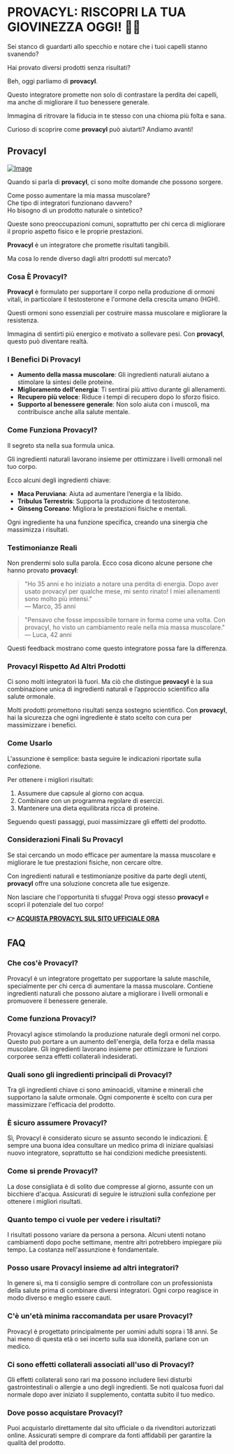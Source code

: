 # PROVACYL: RISCOPRI LA TUA GIOVINEZZA OGGI! 💪✨

Sei stanco di guardarti allo specchio e notare che i tuoi capelli stanno svanendo? 

Hai provato diversi prodotti senza risultati? 

Beh, oggi parliamo di **provacyl**. 

Questo integratore promette non solo di contrastare la perdita dei capelli, ma anche di migliorare il tuo benessere generale. 

Immagina di ritrovare la fiducia in te stesso con una chioma più folta e sana. 

Curioso di scoprire come **provacyl** può aiutarti? Andiamo avanti!

## Provacyl

[![Image](https://www2.sellhealth.com/292/200x200-2.jpg)](https://gchaffi.com/aYVgqx7u)

Quando si parla di **provacyl**, ci sono molte domande che possono sorgere. 

Come posso aumentare la mia massa muscolare?  
Che tipo di integratori funzionano davvero?  
Ho bisogno di un prodotto naturale o sintetico?

Queste sono preoccupazioni comuni, soprattutto per chi cerca di migliorare il proprio aspetto fisico e le proprie prestazioni. 

**Provacyl** è un integratore che promette risultati tangibili. 

Ma cosa lo rende diverso dagli altri prodotti sul mercato?

### Cosa È Provacyl?

**Provacyl** è formulato per supportare il corpo nella produzione di ormoni vitali, in particolare il testosterone e l'ormone della crescita umano (HGH). 

Questi ormoni sono essenziali per costruire massa muscolare e migliorare la resistenza.

Immagina di sentirti più energico e motivato a sollevare pesi. Con **provacyl**, questo può diventare realtà.

### I Benefici Di Provacyl

- **Aumento della massa muscolare**: Gli ingredienti naturali aiutano a stimolare la sintesi delle proteine.
- **Miglioramento dell'energia**: Ti sentirai più attivo durante gli allenamenti.
- **Recupero più veloce**: Riduce i tempi di recupero dopo lo sforzo fisico.
- **Supporto al benessere generale**: Non solo aiuta con i muscoli, ma contribuisce anche alla salute mentale.

### Come Funziona Provacyl?

Il segreto sta nella sua formula unica. 

Gli ingredienti naturali lavorano insieme per ottimizzare i livelli ormonali nel tuo corpo. 

Ecco alcuni degli ingredienti chiave:

- **Maca Peruviana**: Aiuta ad aumentare l’energia e la libido.
- **Tribulus Terrestris**: Supporta la produzione di testosterone.
- **Ginseng Coreano**: Migliora le prestazioni fisiche e mentali.

Ogni ingrediente ha una funzione specifica, creando una sinergia che massimizza i risultati.

### Testimonianze Reali

Non prendermi solo sulla parola. Ecco cosa dicono alcune persone che hanno provato **provacyl**:

> "Ho 35 anni e ho iniziato a notare una perdita di energia. Dopo aver usato provacyl per qualche mese, mi sento rinato! I miei allenamenti sono molto più intensi."  
> — Marco, 35 anni

> "Pensavo che fosse impossibile tornare in forma come una volta. Con provacyl, ho visto un cambiamento reale nella mia massa muscolare."  
> — Luca, 42 anni

Questi feedback mostrano come questo integratore possa fare la differenza.

### Provacyl Rispetto Ad Altri Prodotti

Ci sono molti integratori là fuori. Ma ciò che distingue **provacyl** è la sua combinazione unica di ingredienti naturali e l’approccio scientifico alla salute ormonale.

Molti prodotti promettono risultati senza sostegno scientifico. Con **provacyl**, hai la sicurezza che ogni ingrediente è stato scelto con cura per massimizzare i benefici.

### Come Usarlo

L'assunzione è semplice: basta seguire le indicazioni riportate sulla confezione.

Per ottenere i migliori risultati:

1. Assumere due capsule al giorno con acqua.
2. Combinare con un programma regolare di esercizi.
3. Mantenere una dieta equilibrata ricca di proteine.

Seguendo questi passaggi, puoi massimizzare gli effetti del prodotto.

### Considerazioni Finali Su Provacyl

Se stai cercando un modo efficace per aumentare la massa muscolare e migliorare le tue prestazioni fisiche, non cercare oltre.  

Con ingredienti naturali e testimonianze positive da parte degli utenti, **provacyl** offre una soluzione concreta alle tue esigenze.

Non lasciare che l'opportunità ti sfugga! Prova oggi stesso **provacyl** e scopri il potenziale del tuo corpo!



**👉 [ACQUISTA PROVACYL SUL SITO UFFICIALE ORA](https://gchaffi.com/aYVgqx7u)**

## FAQ

### Che cos'è Provacyl?

Provacyl è un integratore progettato per supportare la salute maschile, specialmente per chi cerca di aumentare la massa muscolare. Contiene ingredienti naturali che possono aiutare a migliorare i livelli ormonali e promuovere il benessere generale.

### Come funziona Provacyl?

Provacyl agisce stimolando la produzione naturale degli ormoni nel corpo. Questo può portare a un aumento dell'energia, della forza e della massa muscolare. Gli ingredienti lavorano insieme per ottimizzare le funzioni corporee senza effetti collaterali indesiderati.

### Quali sono gli ingredienti principali di Provacyl?

Tra gli ingredienti chiave ci sono aminoacidi, vitamine e minerali che supportano la salute ormonale. Ogni componente è scelto con cura per massimizzare l'efficacia del prodotto.

### È sicuro assumere Provacyl?

Sì, Provacyl è considerato sicuro se assunto secondo le indicazioni. È sempre una buona idea consultare un medico prima di iniziare qualsiasi nuovo integratore, soprattutto se hai condizioni mediche preesistenti.

### Come si prende Provacyl?

La dose consigliata è di solito due compresse al giorno, assunte con un bicchiere d'acqua. Assicurati di seguire le istruzioni sulla confezione per ottenere i migliori risultati.

### Quanto tempo ci vuole per vedere i risultati?

I risultati possono variare da persona a persona. Alcuni utenti notano cambiamenti dopo poche settimane, mentre altri potrebbero impiegare più tempo. La costanza nell'assunzione è fondamentale.

### Posso usare Provacyl insieme ad altri integratori?

In genere sì, ma ti consiglio sempre di controllare con un professionista della salute prima di combinare diversi integratori. Ogni corpo reagisce in modo diverso e meglio essere cauti.

### C'è un'età minima raccomandata per usare Provacyl?

Provacyl è progettato principalmente per uomini adulti sopra i 18 anni. Se hai meno di questa età o sei incerto sulla sua idoneità, parlane con un medico.

### Ci sono effetti collaterali associati all'uso di Provacyl?

Gli effetti collaterali sono rari ma possono includere lievi disturbi gastrointestinali o allergie a uno degli ingredienti. Se noti qualcosa fuori dal normale dopo aver iniziato il supplemento, contatta subito il tuo medico.

### Dove posso acquistare Provacyl?

Puoi acquistarlo direttamente dal sito ufficiale o da rivenditori autorizzati online. Assicurati sempre di comprare da fonti affidabili per garantire la qualità del prodotto.